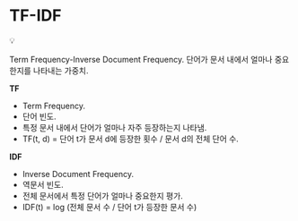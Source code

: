 # TF-IDF

<aside>
💡

Term Frequency-Inverse Document Frequency.
단어가 문서 내에서 얼마나 중요한지를 나타내는 가중치.

</aside>

**TF**

- Term Frequency.
- 단어 빈도.
- 특정 문서 내에서 단어가 얼마나 자주 등장하는지 나타냄.
- TF(t, d) = 단어 t가 문서 d에 등장한 횟수 / 문서 d의 전체 단어 수.

**IDF**

- Inverse Document Frequency.
- 역문서 빈도.
- 전체 문서에서 특정 단어가 얼마나 중요한지 평가.
- IDF(t) = log (전체 문서 수 / 단어 t가 등장한 문서 수)